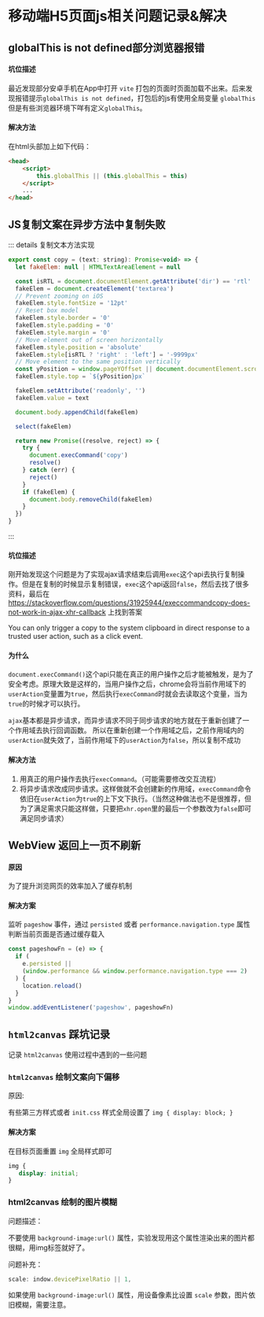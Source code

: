 # 移动端H5页面js相关问题记录&解决

## globalThis is not defined部分浏览器报错

#### 坑位描述

最近发现部分安卓手机在App中打开 `vite` 打包的页面时页面加载不出来。后来发现报错提示`globalThis is not defined`，打包后的js有使用全局变量
`globalThis` 但是有些浏览器环境下咩有定义`globalThis`。

#### 解决方法

在html头部加上如下代码：
```html
<head>
    <script>
        this.globalThis || (this.globalThis = this)
    </script>
    ...
</head>
```

## JS复制文案在异步方法中复制失败

::: details 复制文本方法实现
```js
export const copy = (text: string): Promise<void> => {
  let fakeElem: null | HTMLTextAreaElement = null

  const isRTL = document.documentElement.getAttribute('dir') == 'rtl'
  fakeElem = document.createElement('textarea')
  // Prevent zooming on iOS
  fakeElem.style.fontSize = '12pt'
  // Reset box model
  fakeElem.style.border = '0'
  fakeElem.style.padding = '0'
  fakeElem.style.margin = '0'
  // Move element out of screen horizontally
  fakeElem.style.position = 'absolute'
  fakeElem.style[isRTL ? 'right' : 'left'] = '-9999px'
  // Move element to the same position vertically
  const yPosition = window.pageYOffset || document.documentElement.scrollTop
  fakeElem.style.top = `${yPosition}px`

  fakeElem.setAttribute('readonly', '')
  fakeElem.value = text

  document.body.appendChild(fakeElem)

  select(fakeElem)

  return new Promise((resolve, reject) => {
    try {
      document.execCommand('copy')
      resolve()
    } catch (err) {
      reject()
    }
    if (fakeElem) {
      document.body.removeChild(fakeElem)
    }
  })
}
```
:::

#### 坑位描述

刚开始发现这个问题是为了实现ajax请求结束后调用`exec`这个api去执行复制操作。但是在复制的时候显示复制错误，`exec`这个api返回`false`，然后去找了很多资料，最后在
https://stackoverflow.com/questions/31925944/execcommandcopy-does-not-work-in-ajax-xhr-callback
上找到答案

You can only trigger a copy to the system clipboard in direct response to a trusted user action, such as a click event. 

#### 为什么

`document.execCommand()`这个api只能在真正的用户操作之后才能被触发，是为了安全考虑。原理大致是这样的，当用户操作之后，chrome会将当前作用域下的`userAction`变量置为`true`，然后执行`execCommand`时就会去读取这个变量，当为`true`的时候才可以执行。

`ajax`基本都是异步请求，而异步请求不同于同步请求的地方就在于重新创建了一个作用域去执行回调函数。
所以在重新创建一个作用域之后，之前作用域内的`userAction`就失效了，当前作用域下的`userAction`为`false`，所以复制不成功

#### 解决方法
1. 用真正的用户操作去执行`execCommand`。（可能需要修改交互流程）
2. 将异步请求改成同步请求。这样做就不会创建新的作用域，`execCommand`命令依旧在`userAction`为`true`的上下文下执行。（当然这种做法也不是很推荐，但为了满足需求只能这样做，只要把`xhr.open`里的最后一个参数改为`false`即可满足同步请求）


## WebView 返回上一页不刷新

#### 原因

为了提升浏览网页的效率加入了缓存机制

#### 解决方案

监听 `pageshow` 事件，通过 `persisted` 或者 `performance.navigation.type` 属性判断当前页面是否通过缓存载入

```js
const pageshowFn = (e) => {
  if (
    e.persisted ||
    (window.performance && window.performance.navigation.type === 2)
  ) {
    location.reload()
  }
}
window.addEventListener('pageshow', pageshowFn)
```

## `html2canvas` 踩坑记录

记录 `html2canvas` 使用过程中遇到的一些问题
### `html2canvas` 绘制文案向下偏移

原因: 

有些第三方样式或者 `init.css` 样式全局设置了 `img { display: block; }`

#### 解决方案

在目标页面重置 `img` 全局样式即可

``` css
img {
   display: initial; 
}
```

### html2canvas 绘制的图片模糊

问题描述：

不要使用 `background-image:url()` 属性，实验发现用这个属性渲染出来的图片都很糊，用img标签就好了。

问题补充：

``` js
scale: indow.devicePixelRatio || 1,
```

如果使用 `background-image:url()` 属性，用设备像素比设置 `scale` 参数，图片依旧模糊，需要注意。

